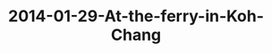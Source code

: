 ---
layout: blog
title: 2014-01-29-At-the-ferry-in-Koh-Chang
category: blog
lat: 12.14124
lng: 102.27969
image: https://s3-us-west-2.amazonaws.com/travels2013/2014-01-29 21:13:16 PST.jpg
observation: 20140129211316PST
---